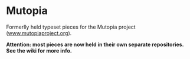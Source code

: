 Mutopia
=======

Formerlly held typeset pieces for the Mutopia project (www.mutopiaproject.org).

**Attention: most pieces are now held in their own separate repositories. See the wiki for more info.**
